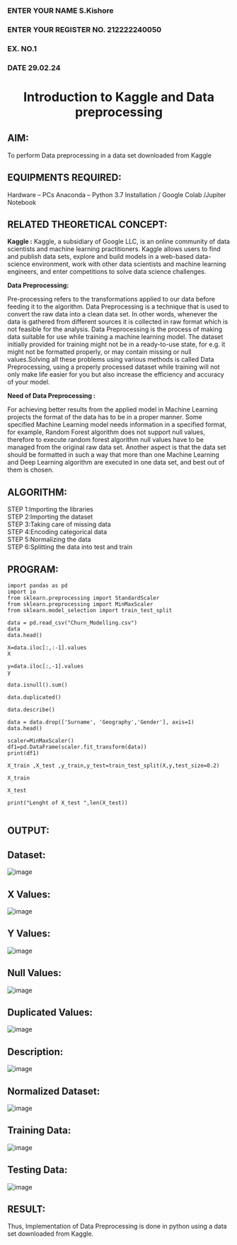 <H3>ENTER YOUR NAME  S.Kishore</H3> 

<H3>ENTER YOUR REGISTER NO. 212222240050</H3> 

<H3>EX. NO.1</H3>
<H3>DATE 29.02.24 </H3>
<H1 ALIGN =CENTER> Introduction to Kaggle and Data preprocessing</H1>

## AIM:

To perform Data preprocessing in a data set downloaded from Kaggle

## EQUIPMENTS REQUIRED:
Hardware – PCs
Anaconda – Python 3.7 Installation / Google Colab /Jupiter Notebook

## RELATED THEORETICAL CONCEPT:

**Kaggle :**
Kaggle, a subsidiary of Google LLC, is an online community of data scientists and machine learning practitioners. Kaggle allows users to find and publish data sets, explore and build models in a web-based data-science environment, work with other data scientists and machine learning engineers, and enter competitions to solve data science challenges.

**Data Preprocessing:**

Pre-processing refers to the transformations applied to our data before feeding it to the algorithm. Data Preprocessing is a technique that is used to convert the raw data into a clean data set. In other words, whenever the data is gathered from different sources it is collected in raw format which is not feasible for the analysis.
Data Preprocessing is the process of making data suitable for use while training a machine learning model. The dataset initially provided for training might not be in a ready-to-use state, for e.g. it might not be formatted properly, or may contain missing or null values.Solving all these problems using various methods is called Data Preprocessing, using a properly processed dataset while training will not only make life easier for you but also increase the efficiency and accuracy of your model.

**Need of Data Preprocessing :**

For achieving better results from the applied model in Machine Learning projects the format of the data has to be in a proper manner. Some specified Machine Learning model needs information in a specified format, for example, Random Forest algorithm does not support null values, therefore to execute random forest algorithm null values have to be managed from the original raw data set.
Another aspect is that the data set should be formatted in such a way that more than one Machine Learning and Deep Learning algorithm are executed in one data set, and best out of them is chosen.


## ALGORITHM:
STEP 1:Importing the libraries<BR>
STEP 2:Importing the dataset<BR>
STEP 3:Taking care of missing data<BR>
STEP 4:Encoding categorical data<BR>
STEP 5:Normalizing the data<BR>
STEP 6:Splitting the data into test and train<BR>

##  PROGRAM:
```
import pandas as pd
import io
from sklearn.preprocessing import StandardScaler
from sklearn.preprocessing import MinMaxScaler
from sklearn.model_selection import train_test_split

data = pd.read_csv("Churn_Modelling.csv")
data
data.head()

X=data.iloc[:,:-1].values
X

y=data.iloc[:,-1].values
y

data.isnull().sum()

data.duplicated()

data.describe()

data = data.drop(['Surname', 'Geography','Gender'], axis=1)
data.head()

scaler=MinMaxScaler()
df1=pd.DataFrame(scaler.fit_transform(data))
print(df1)

X_train ,X_test ,y_train,y_test=train_test_split(X,y,test_size=0.2)

X_train

X_test

print("Lenght of X_test ",len(X_test))


```
## OUTPUT:

## Dataset:

![image](https://github.com/Kishore2o/Ex-1-NN/assets/118679883/b719139a-7640-4a0a-973c-ee7d87bee81f)

## X Values:

![image](https://github.com/Kishore2o/Ex-1-NN/assets/118679883/07aa1876-048b-4a7a-b6de-c597868ff9cb)

## Y Values:

![image](https://github.com/Kishore2o/Ex-1-NN/assets/118679883/1e4eb20a-4537-44cc-b68a-e6140a8bc003)

## Null Values:

![image](https://github.com/Kishore2o/Ex-1-NN/assets/118679883/fb3c06cf-85b1-4869-90b0-2dfdb738834d)

## Duplicated Values:

![image](https://github.com/Kishore2o/Ex-1-NN/assets/118679883/ba55c729-093b-4f9b-bd49-dd46c8d1f4af)

## Description:

![image](https://github.com/Kishore2o/Ex-1-NN/assets/118679883/81017828-34bf-4bdc-932c-d75c8b0a5790)

## Normalized Dataset:

![image](https://github.com/Kishore2o/Ex-1-NN/assets/118679883/460f3add-d4a3-41fc-9b74-485bc3171505)

## Training Data:

![image](https://github.com/Kishore2o/Ex-1-NN/assets/118679883/6412e2d4-7b33-41e2-a5a2-ca1b3b26d18e)

## Testing Data:

![image](https://github.com/Kishore2o/Ex-1-NN/assets/118679883/5cb3480c-50b2-4ad4-a311-4cd8a093e991)

## RESULT:
Thus, Implementation of Data Preprocessing is done in python  using a data set downloaded from Kaggle.


